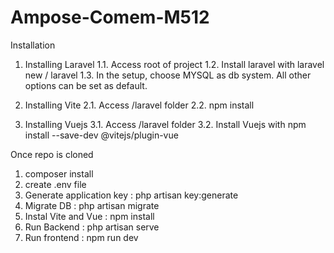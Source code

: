 # Ampose-Comem-M512


Installation

1. Installing Laravel
1.1. Access root of project
1.2. Install laravel with laravel new / laravel
1.3. In the setup, choose MYSQL as db system. All other options can be set as default.

2. Installing Vite
2.1. Access /laravel folder
2.2. npm install 

3. Installing Vuejs
3.1. Access /laravel folder
3.2. Install Vuejs with npm install --save-dev @vitejs/plugin-vue


Once repo is cloned
1. composer install
2. create .env file
3. Generate application key : php artisan key:generate
4. Migrate DB : php artisan migrate
5. Instal Vite and Vue : npm install
6. Run Backend : php artisan serve
7. Run frontend : npm run dev